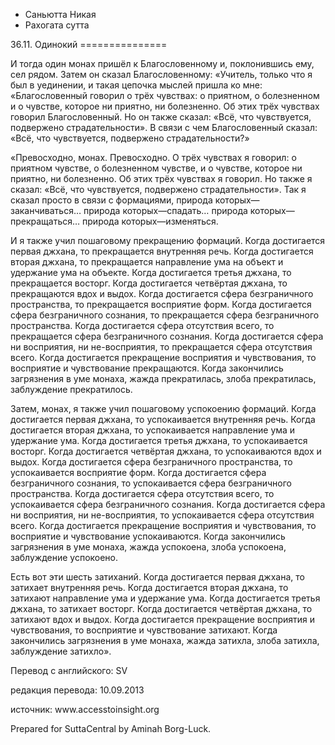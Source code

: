 









* Саньютта Никая
* Рахогата сутта


36\.11\. Одинокий
\=\=\=\=\=\=\=\=\=\=\=\=\=\=\=



И тогда один монах пришёл к Благословенному и, поклонившись ему, сел рядом\. Затем он сказал Благословенному: «Учитель, только что я был в уединении, и такая цепочка мыслей пришла ко мне: «Благословенный говорил о трёх чувствах: о приятном, о болезненном и о чувстве, которое ни приятно, ни болезненно\. Об этих трёх чувствах говорил Благословенный\. Но он также сказал: «Всё, что чувствуется, подвержено страдательности»\. В связи с чем Благословенный сказал: «Всё, что чувствуется, подвержено страдательности?»


«Превосходно, монах\. Превосходно\. О трёх чувствах я говорил: о приятном чувстве, о болезненном чувстве, и о чувстве, которое ни приятно, ни болезненно\. Об этих трёх чувствах я говорил\. Но также я сказал: «Всё, что чувствуется, подвержено страдательности»\. Так я сказал просто в связи с формациями, природа которых—заканчиваться… природа которых—спадать… природа которых—прекращаться… природа которых—изменяться\.


И я также учил пошаговому прекращению формаций\. Когда достигается первая джхана, то прекращается внутренняя речь\. Когда достигается вторая джхана, то прекращается направление ума на объект и удержание ума на объекте\. Когда достигается третья джхана, то прекращается восторг\. Когда достигается четвёртая джхана, то прекращаются вдох и выдох\. Когда достигается сфера безграничного пространства, то прекращается восприятие форм\. Когда достигается сфера безграничного сознания, то прекращается сфера безграничного пространства\. Когда достигается сфера отсутствия всего, то прекращается сфера безграничного сознания\. Когда достигается сфера ни восприятия, ни не\-восприятия, то прекращается сфера отсутствия всего\. Когда достигается прекращение восприятия и чувствования, то восприятие и чувствование прекращаются\. Когда закончились загрязнения в уме монаха, жажда прекратилась, злоба прекратилась, заблуждение прекратилось\.


Затем, монах, я также учил пошаговому успокоению формаций\. Когда достигается первая джхана, то успокаивается внутренняя речь\. Когда достигается вторая джхана, то успокаивается направление ума и удержание ума\. Когда достигается третья джхана, то успокаивается восторг\. Когда достигается четвёртая джхана, то успокаиваются вдох и выдох\. Когда достигается сфера безграничного пространства, то успокаивается восприятие форм\. Когда достигается сфера безграничного сознания, то успокаивается сфера безграничного пространства\. Когда достигается сфера отсутствия всего, то успокаивается сфера безграничного сознания\. Когда достигается сфера ни восприятия, ни не\-восприятия, то успокаивается сфера отсутствия всего\. Когда достигается прекращение восприятия и чувствования, то восприятие и чувствование успокаиваются\. Когда закончились загрязнения в уме монаха, жажда успокоена, злоба успокоена, заблуждение успокоено\.


Есть вот эти шесть затиханий\. Когда достигается первая джхана, то затихает внутренняя речь\. Когда достигается вторая джхана, то затихают направление ума и удержание ума\. Когда достигается третья джхана, то затихает восторг\. Когда достигается четвёртая джхана, то затихают вдох и выдох\. Когда достигается прекращение восприятия и чувствования, то восприятие и чувствование затихают\. Когда закончились загрязнения в уме монаха, жажда затихла, злоба затихла, заблуждение затихло»\.



Перевод с английского: SV


редакция перевода: 10\.09\.2013


источник: www\.accesstoinsight\.org


Prepared for SuttaCentral by Aminah Borg\-Luck\.






